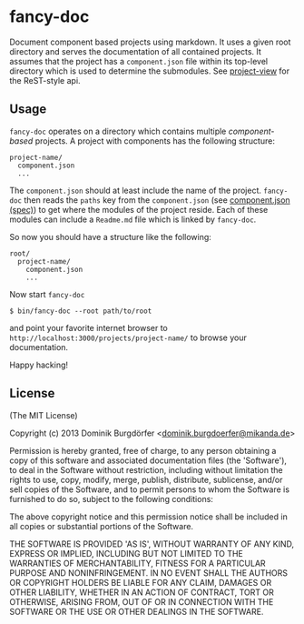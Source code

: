 
# fancy-doc

  Document component based projects using markdown.  It uses a given root
  directory and serves the documentation of all contained projects.  It assumes
  that the project has a `component.json` file within its top-level directory
  which is used to determine the submodules.  See
  [project-view](lib/project-view) for the ReST-style api.

## Usage

  `fancy-doc` operates on a directory which contains multiple *component-based*
  projects.  A project with components has the following structure:

    project-name/
      component.json
      ...

  The `component.json` should at least include the name of the project.
  `fancy-doc` then reads the `paths` key from the `component.json` (see
  [component.json (spec)](https://github.com/component/component/wiki/Spec)) to
  get where the modules of the project reside.  Each of these modules can
  include a `Readme.md` file which is linked by `fancy-doc`.

  So now you should have a structure like the following:

    root/
      project-name/
        component.json
        ...

  Now start `fancy-doc`

    $ bin/fancy-doc --root path/to/root

  and point your favorite internet browser to
  `http://localhost:3000/projects/project-name/` to browse your documentation.

  Happy hacking!

## License 

(The MIT License)

Copyright (c) 2013 Dominik Burgdörfer &lt;dominik.burgdoerfer@mikanda.de&gt;

Permission is hereby granted, free of charge, to any person obtaining
a copy of this software and associated documentation files (the
'Software'), to deal in the Software without restriction, including
without limitation the rights to use, copy, modify, merge, publish,
distribute, sublicense, and/or sell copies of the Software, and to
permit persons to whom the Software is furnished to do so, subject to
the following conditions:

The above copyright notice and this permission notice shall be
included in all copies or substantial portions of the Software.

THE SOFTWARE IS PROVIDED 'AS IS', WITHOUT WARRANTY OF ANY KIND,
EXPRESS OR IMPLIED, INCLUDING BUT NOT LIMITED TO THE WARRANTIES OF
MERCHANTABILITY, FITNESS FOR A PARTICULAR PURPOSE AND NONINFRINGEMENT.
IN NO EVENT SHALL THE AUTHORS OR COPYRIGHT HOLDERS BE LIABLE FOR ANY
CLAIM, DAMAGES OR OTHER LIABILITY, WHETHER IN AN ACTION OF CONTRACT,
TORT OR OTHERWISE, ARISING FROM, OUT OF OR IN CONNECTION WITH THE
SOFTWARE OR THE USE OR OTHER DEALINGS IN THE SOFTWARE.
